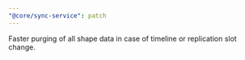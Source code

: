 ```yaml
---
"@core/sync-service": patch
---
```


Faster purging of all shape data in case of timeline or replication slot change.
